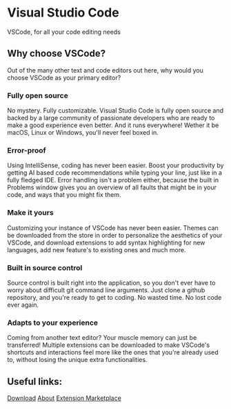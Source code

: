 # Visual Studio Code
VSCode, for all your code editing needs

## Why choose VSCode?
Out of the many other text and code editors out here, why would you choose VSCode as your primary editor?
### Fully open source
No mystery. Fully customizable. Visual Studio Code is fully open source and backed by a large community of passionate developers who are ready to make a good experience even better. And it runs everywhere! Wether it be macOS, Linux or Windows, you'll never feel boxed in.
### Error-proof
Using IntelliSense, coding has never been easier. Boost your productivity by getting AI based code recommendations while typing your line, just like in a fully fledged IDE. Error handling isn't a problem either, because the built in Problems window gives you an overview of all faults that might be in your code, and ways that you might fix them.
### Make it yours
Customizing your instance of VSCode has never been easier. Themes can be downloaded from the store in order to personalize the aesthetics of your VSCode, and download extensions to add syntax highlighting for new languages, add new feature's to existing ones and much more. 
### Built in source control
Source control is built right into the application, so you don't ever have to worry about difficult git command line arguments. Just clone a github repository, and you're ready to get to coding. 
No wasted time. No lost code ever again.
### Adapts to your experience
Coming from another text editor? Your muscle memory can just be transferred! Multiple extensions can be downloaded to make VSCode's shortcuts and interactions feel more like the ones that you're already used to, without losing the unique extra functionalities. 

## Useful links:
[Download](https://code.visualstudio.com/)
[About](https://code.visualstudio.com/learn)
[Extension Marketplace](https://marketplace.visualstudio.com/VSCode)